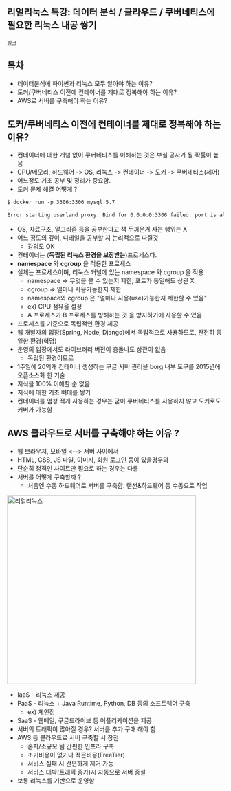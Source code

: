 ## 리얼리눅스 특강: 데이터 분석 / 클라우드 / 쿠버네티스에 필요한 리눅스 내공 쌓기
[`링크`]


## 목차
  - 데이터분석에 파이썬과 리눅스 모두 알아야 하는 이유?
  - 도커/쿠버네티스 이전에 컨테이너를 제대로 정복해야 하는 이유?
  - AWS로 서버를 구축해야 하는 이유?
  
  
## 도커/쿠버네티스 이전에 컨테이너를 제대로 정복해야 하는 이유?
  - 컨테이너에 대한 개념 없이 쿠버네티스를 이해하는 것은 부실 공사가 될 확률이 높음
  - CPU/메모리, 하드웨어 -> OS, 리눅스 -> 컨테이너 -> 도커 -> 쿠버네티스(제어)
  - 어느정도 기초 공부 및 정리가 중요함.
  - 도커 문제 해결 어떻게 ?
  
  ```html
  $ docker run -p 3306:3306 mysql:5.7
  ...
  Error starting userland proxy: Bind for 0.0.0.0:3306 failed: port is already allocated
  ```

  - OS, 자료구조, 알고리즘 등을 공부한다고 책 두꺼운거 사는 행위는 X
  - 어느 정도의 깊이, 디테일을 공부할 지 논리적으로 따질것
    - 강의도 OK
  - 컨테이너는 (**독립된 리눅스 환경을 보장받는**)프로세스다.
  - **namespace** 와 **cgroup** 을 적용한 프로세스
  - 실체는 프로세스이며, 리눅스 커널에 있는 namespace 와 cgroup 을 적용
    - namespace => 무엇을 볼 수 있는지 제한, 포트가 동일해도 상관 X
    - cgroup => 얼마나 사용가능한지 제한
    - namespace와 cgroup 은 "얼마나 사용(use)가능한지 제한할 수 있음"
    - ex) CPU 점유율 설정
    - A 프로세스가 B 프로세스를 방해하는 것 을 방지하기에 사용할 수 있음
  - 프로세스를 기준으로 독립적인 환경 제공
  - 웹 개발자의 입장(Spring, Node, Django)에서 독립적으로 사용하므로, 완전히 동일한 환경(혁명)
  - 운영의 입장에서도 라이브러리 버전이 충돌나도 상관이 없음
    - 독립된 환경이므로
  - 1주일에 20억개 컨테이너 생성하는 구글 서버 관리욜 borg 내부 도구를 2015년에 오픈소스화 한 기술
  - 지식을 100% 이해할 순 없음
  - 지식에 대한 기초 뼈대를 쌓기
  - 컨테이너를 엄청 적게 사용하는 경우는 굳이 쿠버네티스를 사용하지 않고 도커로도 커버가 가능함


## AWS 클라우드로 서버를 구축해야 하는 이유 ?
  - 웹 브라우저, 모바일 <--> 서버 사이에서 
  - HTML, CSS, JS 파일, 이미지, 회원 로그인 등이 있을경우와
  - 단순히 정적인 사이트만 필요로 하는 경우는 다름
  - 서버를 어떻게 구축할까 ?
    - 처음엔 수동 하드웨어로 서버를 구축함. 랜선&하드웨어 등 수동으로 작업
  <img width="439" alt="리얼리눅스" src="https://user-images.githubusercontent.com/50076031/103765610-cb21bb00-5060-11eb-96e2-110c1636f775.PNG">
  
  - IaaS - 리눅스 제공
  - PaaS - 리눅스 + Java Runtime, Python, DB 등의 소프트웨어 구축
    - ex) 체인점
  - SaaS - 웹메일, 구글드라이브 등 어플리케이션을 제공
  - 서버의 트래픽이 많아질 경우? 서버를 추가 구매 해야 함
  - AWS 등 클라우드로 서버 구축할 시 장점
    - 혼자/소규모 팀 간편한 인프라 구축
    - 초기비용이 없거나 적은비용(FreeTier)
    - 서비스 실패 시 간편하게 제거 가능
    - 서비스 대박(트래픽 증가)시 자동으로 서버 증설
  - 보통 리눅스를 기반으로 운영함

  
[`링크`]: https://event-us.kr/hcmY8AAlnJac/event/27555?utm_source=mail&utm_medium=e_remind&utm_campaign=webinar_remind&utm_content=eventname_btn
